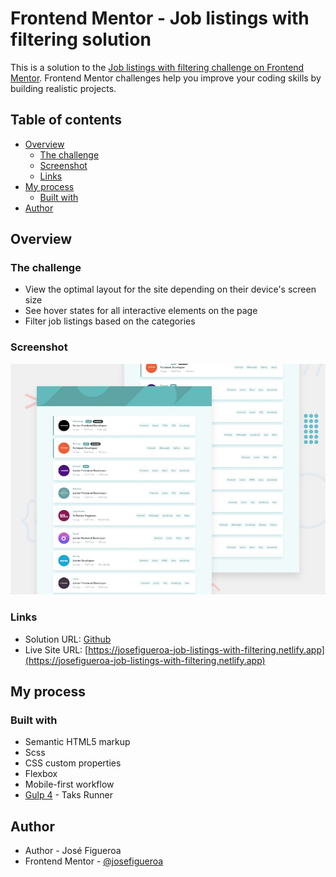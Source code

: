 # Frontend Mentor - Job listings with filtering solution

This is a solution to the [Job listings with filtering challenge on Frontend Mentor](https://www.frontendmentor.io/challenges/job-listings-with-filtering-ivstIPCt). Frontend Mentor challenges help you improve your coding skills by building realistic projects. 

## Table of contents

- [Overview](#overview)
  - [The challenge](#the-challenge)
  - [Screenshot](#screenshot)
  - [Links](#links)
- [My process](#my-process)
  - [Built with](#built-with)
- [Author](#author)

## Overview

### The challenge

- View the optimal layout for the site depending on their device's screen size
- See hover states for all interactive elements on the page
- Filter job listings based on the categories

### Screenshot

![](./design/desktop-preview.jpg)

### Links

- Solution URL: [Github](https://github.com/josefigueroa/frontend-mentor-job-listings-with-filtering)
- Live Site URL: [https://josefigueroa-job-listings-with-filtering.netlify.app](https://josefigueroa-job-listings-with-filtering.netlify.app)

## My process

### Built with

- Semantic HTML5 markup
- Scss
- CSS custom properties
- Flexbox
- Mobile-first workflow
- [Gulp 4](https://gulpjs.com/) - Taks Runner

## Author

- Author - José Figueroa
- Frontend Mentor - [@josefigueroa](https://www.frontendmentor.io/profile/josefigueroa)
